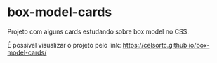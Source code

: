 # box-model-cards
Projeto com alguns cards estudando sobre box model no CSS.

É possível visualizar o projeto pelo link: https://celsortc.github.io/box-model-cards/
